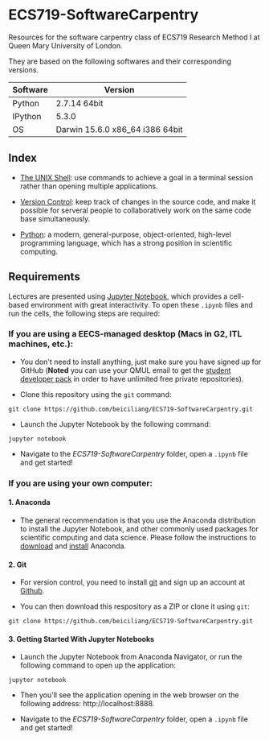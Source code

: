 # ECS719-SoftwareCarpentry

Resources for the software carpentry class of ECS719 Research Method I at Queen Mary University of London.

They are based on the following softwares and their corresponding versions.

Software | Version
------------ | -------------
Python | 2.7.14 64bit
IPython | 5.3.0
OS | Darwin 15.6.0 x86_64 i386 64bit

## Index

* [The UNIX Shell](http://nbviewer.jupyter.org/github/beiciliang/ECS719-SoftwareCarpentry/blob/master/Lecture-1-The-UNIX-Shell.ipynb?flush_cache=true): 
use commands to achieve a goal in a terminal session rather than opening multiple applications.

* [Version Control](https://nbviewer.jupyter.org/github/beiciliang/ECS719-SoftwareCarpentry/blob/master/Lecture-2-Version-Control.ipynb?flush_cache=true): 
keep track of changes in the source code, and make it possible for serveral people to collaboratively work on the same code base simultaneously.

* [Python](https://nbviewer.jupyter.org/github/beiciliang/ECS719-SoftwareCarpentry/blob/master/Lecture-3-Python.ipynb?flush_cache=true): 
a modern, general-purpose, object-oriented, high-level programming language, which has a strong position in scientific computing.

## Requirements

Lectures are presented using [Jupyter Notebook](http://jupyter.org/index.html), which provides a cell-based environment with great interactivity.
To open these `.ipynb` files and run the cells, the following steps are required:

### If you are using a EECS-managed desktop (Macs in G2, ITL machines, etc.):

- You don't need to install anything, just make sure you have signed up for GitHub 
(**Noted** you can use your QMUL email to get the [student developer pack](https://education.github.com) 
in order to have unlimited free private repositories).

- Clone this repository using the `git` command:
```
git clone https://github.com/beiciliang/ECS719-SoftwareCarpentry.git
```

- Launch the Jupyter Notebook by the following command:
```
jupyter notebook
```

- Navigate to the *ECS719-SoftwareCarpentry* folder, open a `.ipynb` file and get started!

### If you are using your own computer:

#### 1. Anaconda

- The general recommendation is that you use the Anaconda distribution to install the Jupyter Notebook, 
and other commonly used packages for scientific computing and data science. 
Please follow the instructions to [download](https://www.anaconda.com/download/) and [install](https://docs.anaconda.com/anaconda/install/) Anaconda.

#### 2. Git

- For version control, you need to install [git](http://git-scm.com/) and sign up an account at [Github](https://github.com/).

- You can then download this respository as a ZIP or clone it using `git`:
```
git clone https://github.com/beiciliang/ECS719-SoftwareCarpentry.git
```

#### 3. Getting Started With Jupyter Notebooks

- Launch the Jupyter Notebook from Anaconda Navigator, or run the following command to open up the application:
```
jupyter notebook
```

- Then you'll see the application opening in the web browser on the following address: http://localhost:8888. 

- Navigate to the *ECS719-SoftwareCarpentry* folder, open a `.ipynb` file and get started!
